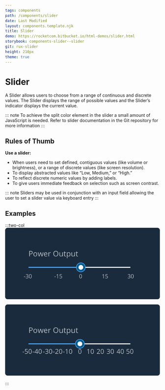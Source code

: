 ```yaml
---
tags: components
path: /components/slider
date: Last Modified
layout: components.template.njk
title: Slider
demo: https://rocketcom.bitbucket.io/html-demos/slider.html
storybook: components-slider--slider
git: rux-slider
height: 210px
theme: true
---
```


# Slider

A Slider allows users to choose from a range of continuous and discrete values. The Slider displays the range of possible values and the Slider’s indicator displays the current value.

::: note
To achieve the split color element in the slider a small amount of JavaScript is needed. Refer to slider documentation in the Git repository for more information
:::

## Rules of Thumb

**Use a slider:**

- When users need to set defined, contiguous values (like volume or brightness), or a range of discrete values (like screen resolution).
- To display abstracted values like “Low, Medium,” or “High.”
- To reflect discrete numeric values by adding labels.
- To give users immediate feedback on selection such as screen contrast.

::: note
Sliders may be used in conjunction with an input field allowing the user to set a slider value via keyboard entry
:::

## Examples

:::two-col
![Do: If adding labels, only use the minimal amount necessary to indicate the values.](/img/components/slider-do.png "Do: If adding labels, only use the minimal amount necessary to indicate the values.")

![Don’t: Excessive labels clutter the design.](/img/components/slider-dont.png "Don’t: Excessive labels clutter the design.")

:::
